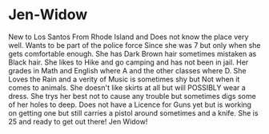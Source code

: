 # Jen-Widow
New to Los Santos From Rhode Island and Does not know the place very well. Wants to be part of the police force Since she was 7 but only when she gets comfortable enough. She has Dark Brown hair sometimes mistaken as Black hair. She likes to Hike and go camping and has not been in jail. Her grades in Math and English where A and the other classes where D. She Loves the Rain and a verity of Music is sometimes shy but Not when it comes to animals. She doesn't like skirts at all but will POSSIBLY wear a dress. She trys her best not to cause any trouble but sometimes digs some of her holes to deep. Does not have a Licence for Guns yet but is working on getting one but still carries a pistol around sometimes and a knife. She is 25 and ready to get out there!   Jen Widow!
